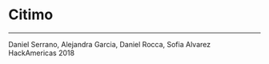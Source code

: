 # Citimo 
----------------------
Daniel Serrano, Alejandra Garcia, Daniel Rocca, Sofia Alvarez
HackAmericas 2018

